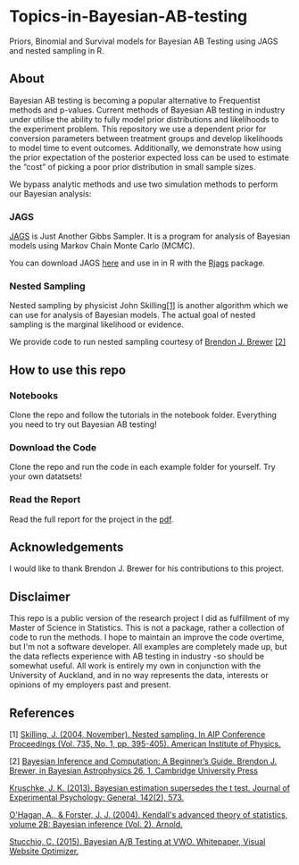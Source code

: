 # Topics-in-Bayesian-AB-testing
Priors, Binomial and Survival models for Bayesian AB Testing using JAGS and nested sampling in R.

## About 
Bayesian AB testing is becoming a popular alternative to Frequentist methods and p-values. Current methods of Bayesian AB testing in industry under utilise the ability to fully model prior distributions and likelihoods to the experiment problem. This repository we use a dependent prior for conversion parameters between treatment groups and develop likelihoods to model time to event outcomes. Additionally, we demonstrate how using the prior expectation of the posterior expected loss can be used to estimate the “cost” of picking a poor prior distribution in small sample sizes.

We bypass analytic methods and use two simulation methods to perform our Bayesian analysis: 

### JAGS 

[JAGS](http://mcmc-jags.sourceforge.net) is Just Another Gibbs Sampler.  It is a program for analysis of Bayesian models using Markov Chain Monte Carlo (MCMC). 

You can download JAGS [here](https://sourceforge.net/projects/mcmc-jags/files) and use in in R with the [Rjags](https://cran.r-project.org/web/packages/rjags/index.html) package.

### Nested Sampling

Nested sampling by physicist John Skilling[[1]](#1) is another algorithm which we can use for analysis of Bayesian models. The actual goal of nested sampling is the marginal likelihood or evidence. 

We provide code to run nested sampling courtesy of [Brendon J. Brewer](https://github.com/eggplantbren/NSwMCMC) [[2]](#1)

## How to use this repo

### Notebooks
Clone the repo and follow the tutorials in the notebook folder. Everything you need to try out Bayesian AB testing! 

### Download the Code
Clone the repo and run the code in each example folder for yourself. Try your own datatsets! 

### Read the Report
Read the full report for the project in the [pdf](https://github.com/h-jam/Topics-in-Bayesian-AB-testing/blob/main/masters-dissertation-hannah-jamieson.pdf). 

## Acknowledgements

I would like to thank Brendon J. Brewer for his contributions to this project. 

## Disclaimer 

This repo is a public version of the research project I did as fulfillment of my Master of Science in Statistics. This is not a package, rather a collection of code to run the methods. I hope to maintain an improve the code overtime, but I'm not a software developer. All examples are completely made up, but the data reflects experience with AB testing in industry -so should be somewhat useful. All work is entirely my own in conjunction with the University of Auckland, and in no way represents the data, interests or opinions of my employers past and present. 

## References
<a id="1">[1]</a> 
[Skilling, J. (2004, November). Nested sampling. In AIP Conference Proceedings (Vol. 735, No. 1, pp. 395-405). American Institute of Physics.](https://projecteuclid.org/euclid.ba/1340370944)

<a id="2">[2]</a> 
[Bayesian Inference and Computation: A Beginner’s Guide. Brendon J. Brewer, in Bayesian Astrophysics 26, 1, Cambridge University Press](https://odysee.com/@BrendonBrewer:3/wsbook:f)

[Kruschke, J. K. (2013). Bayesian estimation supersedes the t test. Journal of Experimental Psychology: General, 142(2), 573.](https://mran.microsoft.com/snapshot/2017-04-30/web/packages/BEST/vignettes/BEST.pdf)

[O'Hagan, A., & Forster, J. J. (2004). Kendall's advanced theory of statistics, volume 2B: Bayesian inference (Vol. 2). Arnold.](https://www.amazon.com/Advanced-Theory-Statistics-Vol-Inference/dp/0340807520/)

[Stucchio, C. (2015). Bayesian A/B Testing at VWO. Whitepaper, Visual Website Optimizer.](https://cdn2.hubspot.net/hubfs/310840/VWO_SmartStats_technical_whitepaper.pdf)
